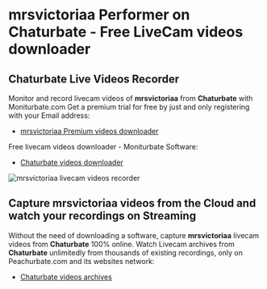 # mrsvictoriaa Performer on Chaturbate - Free LiveCam videos downloader

## Chaturbate Live Videos Recorder

Monitor and record livecam videos of **mrsvictoriaa** from **Chaturbate** with Moniturbate.com
Get a premium trial for free by just and only registering with your Email address:
* [mrsvictoriaa Premium videos downloader](https://moniturbate.com/request-demo-licence-key.html)

Free livecam videos downloader - Moniturbate Software:
* [Chaturbate videos downloader](https://moniturbate.com/moniturbate-download-software.html)

![mrsvictoriaa livecam videos recorder](https://peachurnet.com/templates/moniturbate-software.png)


## Capture mrsvictoriaa videos from the Cloud and watch your recordings on Streaming

Without the need of downloading a software, capture **mrsvictoriaa** livecam videos from **Chaturbate** 100% online.
Watch Livecam archives from **Chaturbate** unlimitedly from thousands of existing recordings, only on Peachurbate.com and its websites network:
* [Chaturbate videos archives](https://peachurnet.com/)